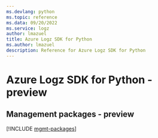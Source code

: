 ```yaml
---
ms.devlang: python
ms.topic: reference
ms.data: 09/20/2022
ms.service: logz
author: lmazuel
title: Azure Logz SDK for Python
ms.author: lmazuel
description: Reference for Azure Logz SDK for Python
---
```

# Azure Logz SDK for Python - preview

## Management packages - preview
[!INCLUDE [mgmt-packages](logz-mgmt-index.md)]